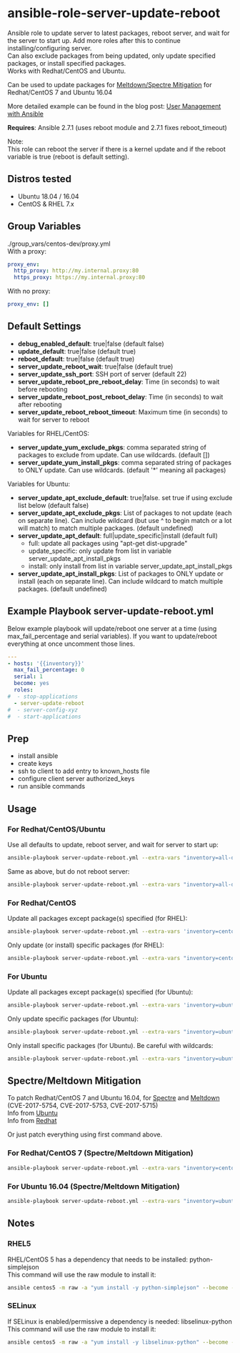 # ansible-role-server-update-reboot

Ansible role to update server to latest packages, reboot server, and wait for the server to start up. Add more roles after this to continue installing/configuring server.  
Can also exclude packages from being updated, only update specified packages, or install specified packages.  
Works with Redhat/CentOS and Ubuntu.  

Can be used to update packages for [Meltdown/Spectre Mitigation](#spectremeltdown-mitigation) for Redhat/CentOS 7 and Ubuntu 16.04  

More detailed example can be found in the blog post: [User Management with Ansible](https://ryandaniels.ca/blog/ansible-update-ubuntu-centos-redhat/)  

**Requires**: Ansible 2.7.1 (uses reboot module and 2.7.1 fixes reboot_timeout)

Note:  
This role can reboot the server if there is a kernel update and if the reboot variable is true (reboot is default setting).

## Distros tested

* Ubuntu 18.04 / 16.04
* CentOS & RHEL 7.x

## Group Variables

./group_vars/centos-dev/proxy.yml  
With a proxy:

```yaml
proxy_env:
  http_proxy: http://my.internal.proxy:80
  https_proxy: https://my.internal.proxy:80
```

With no proxy:

```yaml
proxy_env: []
```

## Default Settings

* **debug_enabled_default**: true|false (default false)
* **update_default**: true|false (default true)
* **reboot_default**: true|false (default true)
* **server_update_reboot_wait**: true|false (default true)
* **server_update_ssh_port**: SSH port of server (default 22)
* **server_update_reboot_pre_reboot_delay**: Time (in seconds) to wait before rebooting
* **server_update_reboot_post_reboot_delay**: Time (in seconds) to wait after rebooting
* **server_update_reboot_reboot_timeout**: Maximum time (in seconds) to wait for server to reboot

Variables for RHEL/CentOS:

* **server_update_yum_exclude_pkgs**: comma separated string of packages to exclude from update. Can use wildcards. (default [])
* **server_update_yum_install_pkgs**: comma separated string of packages to ONLY update. Can use wildcards. (default '*' meaning all packages)

Variables for Ubuntu:

* **server_update_apt_exclude_default**: true|false. set true if using exclude list below (default false)
* **server_update_apt_exclude_pkgs**: List of packages to not update (each on separate line). Can include wildcard (but use ^ to begin match or a lot will match) to match multiple packages. (default undefined)
* **server_update_apt_default**: full|update_specific|install (default full)
  * full: update all packages using "apt-get dist-upgrade"
  * update_specific: only update from list in variable server_update_apt_install_pkgs
  * install: only install from list in variable server_update_apt_install_pkgs
* **server_update_apt_install_pkgs**: List of packages to ONLY update or install (each on separate line). Can include wildcard to match multiple packages. (default undefined)

## Example Playbook server-update-reboot.yml

Below example playbook will update/reboot one server at a time (using max_fail_percentage and serial variables). If you want to update/reboot everything at once uncomment those lines.

```yaml
---
- hosts: '{{inventory}}'
  max_fail_percentage: 0
  serial: 1
  become: yes
  roles:
#  - stop-applications
  - server-update-reboot
#  - server-config-xyz
#  - start-applications
```

## Prep

* install ansible
* create keys
* ssh to client to add entry to known_hosts file
* configure client server authorized_keys
* run ansible commands

## Usage

### For Redhat/CentOS/Ubuntu

Use all defaults to update, reboot server, and wait for server to start up:

```bash
ansible-playbook server-update-reboot.yml --extra-vars "inventory=all-dev" -i hosts-dev
```

Same as above, but do not reboot server:

```bash
ansible-playbook server-update-reboot.yml --extra-vars "inventory=all-dev reboot_default=false" -i hosts-dev
```

### For Redhat/CentOS

Update all packages except package(s) specified (for RHEL):

```bash
ansible-playbook server-update-reboot.yml --extra-vars 'inventory=centos-dev server_update_yum_exclude_pkgs="mysql*, bash, openssh*"' -i hosts-dev
```

Only update (or install) specific packages (for RHEL):

```bash
ansible-playbook server-update-reboot.yml --extra-vars "inventory=centos-dev server_update_yum_install_pkgs='kernel-*, iwl*firmware, microcode_ctl, dracut'" -i hosts-dev
```

### For Ubuntu

Update all packages except package(s) specified (for Ubuntu):

```bash
ansible-playbook server-update-reboot.yml --extra-vars 'inventory=ubuntu-dev server_update_apt_exclude_default=true' --extra-vars '{"server_update_apt_exclude_pkgs": [bash, openssl, ^mysql*, ^openssh*]}' -i hosts-dev
```

Only update specific packages (for Ubuntu):

```bash
ansible-playbook server-update-reboot.yml --extra-vars "inventory=ubuntu-dev server_update_apt_default=update_specific" --extra-vars "{'server_update_apt_install_pkgs': [linux-firmware, linux-generic, linux-headers-generic, linux-image-generic, intel-microcode, openssh*]}" -i hosts-dev
```

Only install specific packages (for Ubuntu). Be careful with wildcards:

```bash
ansible-playbook server-update-reboot.yml --extra-vars "inventory=ubuntu-dev server_update_apt_default=install" --extra-vars "{'server_update_apt_install_pkgs': [bash, openssh-server]}" -i hosts-dev
```

## Spectre/Meltdown Mitigation

To patch Redhat/CentOS 7 and Ubuntu 16.04, for [Spectre](https://spectreattack.com/) and [Meltdown](https://meltdownattack.com/) (CVE-2017-5754, CVE-2017-5753, CVE-2017-5715)  
Info from [Ubuntu](https://wiki.ubuntu.com/SecurityTeam/KnowledgeBase/SpectreAndMeltdown)  
Info from [Redhat](https://access.redhat.com/security/vulnerabilities/speculativeexecution)  

Or just patch everything using first command above.  

### For Redhat/CentOS 7 (Spectre/Meltdown Mitigation)

```bash
ansible-playbook server-update-reboot.yml --extra-vars "inventory=centos-dev server_update_yum_install_pkgs='kernel-*, iwl*firmware, microcode_ctl, dracut'" -i hosts-dev
```

### For Ubuntu 16.04 (Spectre/Meltdown Mitigation)

```bash
ansible-playbook server-update-reboot.yml --extra-vars "inventory=ubuntu-dev server_update_apt_default=update_specific" --extra-vars "{'server_update_apt_install_pkgs': [linux-firmware, linux-generic, linux-headers-generic, linux-image-generic, intel-microcode]}" -i hosts-dev
```

## Notes

### RHEL5

RHEL/CentOS 5 has a dependency that needs to be installed: python-simplejson  
This command will use the raw module to install it:

```bash
ansible centos5 -m raw -a "yum install -y python-simplejson" --become --ask-pass --become-method=su --ask-become-pass --extra-vars="ansible_ssh_user=username123" -i hosts-dev
```

### SELinux

If SELinux is enabled/permissive a dependency is needed: libselinux-python  
This command will use the raw module to install it:

```bash
ansible centos5 -m raw -a "yum install -y libselinux-python" --become --ask-pass --become-method=su --ask-become-pass --extra-vars="ansible_ssh_user=username123" -i hosts-dev
```

